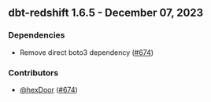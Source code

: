 ## dbt-redshift 1.6.5 - December 07, 2023

### Dependencies

- Remove direct boto3 dependency ([#674](https://github.com/dbt-labs/dbt-redshift/pull/674))

### Contributors
- [@hexDoor](https://github.com/hexDoor) ([#674](https://github.com/dbt-labs/dbt-redshift/pull/674))
